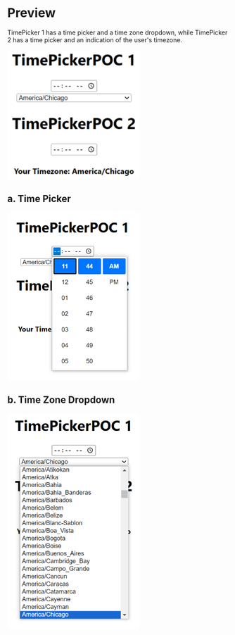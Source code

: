 # Preview
TimePicker 1 has a time picker and a time zone dropdown, while TimePicker 2 has a time picker and an indication of the user's timezone.

<img src="/images/tz1.png" alt="Alt text" width="300"/>

## a. Time Picker
<img src="/images/tz3.png" alt="Alt text" width="300"/>

## b. Time Zone Dropdown
<img src="/images/tz4.png" alt="Alt text" width="300"/>
